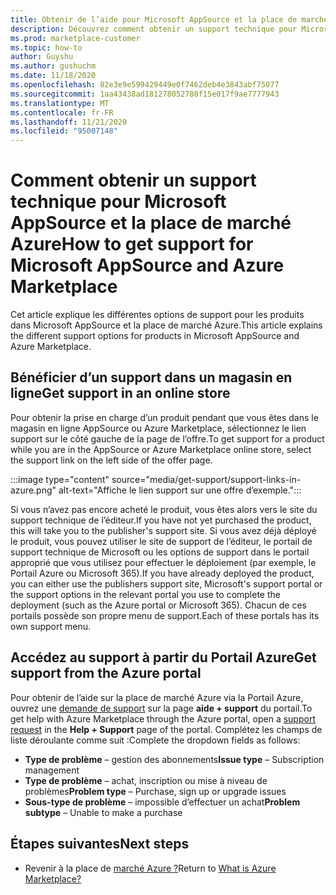 ```yaml
---
title: Obtenir de l’aide pour Microsoft AppSource et la place de marché Azure
description: Découvrez comment obtenir un support technique pour Microsoft AppSource et la place de marché Azure.
ms.prod: marketplace-customer
ms.topic: how-to
author: Guyshu
ms.author: gushuchm
ms.date: 11/18/2020
ms.openlocfilehash: 82e3e9e599429449e0f7462deb4e3843abf75077
ms.sourcegitcommit: 1aa43438ad181278052788f15e017f9ae7777943
ms.translationtype: MT
ms.contentlocale: fr-FR
ms.lasthandoff: 11/21/2020
ms.locfileid: "95007148"
---
```

# <a name="how-to-get-support-for-microsoft-appsource-and-azure-marketplace"></a><span data-ttu-id="ec55f-103">Comment obtenir un support technique pour Microsoft AppSource et la place de marché Azure</span><span class="sxs-lookup"><span data-stu-id="ec55f-103">How to get support for Microsoft AppSource and Azure Marketplace</span></span>

<span data-ttu-id="ec55f-104">Cet article explique les différentes options de support pour les produits dans Microsoft AppSource et la place de marché Azure.</span><span class="sxs-lookup"><span data-stu-id="ec55f-104">This article explains the different support options for products in Microsoft AppSource and Azure Marketplace.</span></span> 

## <a name="get-support-in-an-online-store"></a><span data-ttu-id="ec55f-105">Bénéficier d’un support dans un magasin en ligne</span><span class="sxs-lookup"><span data-stu-id="ec55f-105">Get support in an online store</span></span>

<span data-ttu-id="ec55f-106">Pour obtenir la prise en charge d’un produit pendant que vous êtes dans le magasin en ligne AppSource ou Azure Marketplace, sélectionnez le lien support sur le côté gauche de la page de l’offre.</span><span class="sxs-lookup"><span data-stu-id="ec55f-106">To get support for a product while you are in the AppSource or Azure Marketplace online store, select the support link on the left side of the offer page.</span></span> 

:::image type="content" source="media/get-support/support-links-in-azure.png" alt-text="Affiche le lien support sur une offre d’exemple.":::

<span data-ttu-id="ec55f-108">Si vous n’avez pas encore acheté le produit, vous êtes alors vers le site du support technique de l’éditeur.</span><span class="sxs-lookup"><span data-stu-id="ec55f-108">If you have not yet purchased the product, this will take you to the publisher's support site.</span></span> <span data-ttu-id="ec55f-109">Si vous avez déjà déployé le produit, vous pouvez utiliser le site de support de l’éditeur, le portail de support technique de Microsoft ou les options de support dans le portail approprié que vous utilisez pour effectuer le déploiement (par exemple, le Portail Azure ou Microsoft 365).</span><span class="sxs-lookup"><span data-stu-id="ec55f-109">If you have already deployed the product, you can either use the publishers support site,  Microsoft's support portal  or the support options in the relevant portal you use to complete the deployment (such as the Azure portal or Microsoft 365).</span></span> <span data-ttu-id="ec55f-110">Chacun de ces portails possède son propre menu de support.</span><span class="sxs-lookup"><span data-stu-id="ec55f-110">Each of these portals has its own support menu.</span></span>

## <a name="get-support-from-the-azure-portal"></a><span data-ttu-id="ec55f-111">Accédez au support à partir du Portail Azure</span><span class="sxs-lookup"><span data-stu-id="ec55f-111">Get support from the Azure portal</span></span>

<span data-ttu-id="ec55f-112">Pour obtenir de l’aide sur la place de marché Azure via la Portail Azure, ouvrez une [demande de support](https://portal.azure.com/#blade/Microsoft_Azure_Support/HelpAndSupportBlade/newsupportrequest) sur la page **aide + support** du portail.</span><span class="sxs-lookup"><span data-stu-id="ec55f-112">To get help with Azure Marketplace through the Azure portal, open a [support request](https://portal.azure.com/#blade/Microsoft_Azure_Support/HelpAndSupportBlade/newsupportrequest) in the **Help + Support** page of the portal.</span></span> <span data-ttu-id="ec55f-113">Complétez les champs de liste déroulante comme suit :</span><span class="sxs-lookup"><span data-stu-id="ec55f-113">Complete the dropdown fields as follows:</span></span>

- <span data-ttu-id="ec55f-114">**Type de problème** – gestion des abonnements</span><span class="sxs-lookup"><span data-stu-id="ec55f-114">**Issue type** – Subscription management</span></span>
- <span data-ttu-id="ec55f-115">**Type de problème** – achat, inscription ou mise à niveau de problèmes</span><span class="sxs-lookup"><span data-stu-id="ec55f-115">**Problem type** – Purchase, sign up or upgrade issues</span></span>
- <span data-ttu-id="ec55f-116">**Sous-type de problème** – impossible d’effectuer un achat</span><span class="sxs-lookup"><span data-stu-id="ec55f-116">**Problem subtype** – Unable to make a purchase</span></span>

## <a name="next-steps"></a><span data-ttu-id="ec55f-117">Étapes suivantes</span><span class="sxs-lookup"><span data-stu-id="ec55f-117">Next steps</span></span>

- <span data-ttu-id="ec55f-118">Revenir à la place de [marché Azure ?](azure-marketplace-overview.md)</span><span class="sxs-lookup"><span data-stu-id="ec55f-118">Return to [What is Azure Marketplace?](azure-marketplace-overview.md)</span></span>
